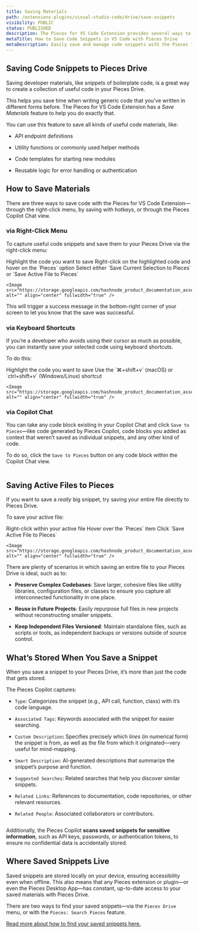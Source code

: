 ```yaml
---
title: Saving Materials
path: /extensions-plugins/visual-studio-code/drive/save-snippets
visibility: PUBLIC
status: PUBLISHED
description: The Pieces for VS Code Extension provides several ways to save code snippets so your most useful code is always at hand.
metaTitle: How to Save Code Snippets in VS Code with Pieces Drive
metaDescription: Easily save and manage code snippets with the Pieces for VS Code Extension, keeping your most useful code always accessible.
---
```


## Saving Code Snippets to Pieces Drive

Saving developer materials, like snippets of boilerplate code, is a great way to create a collection of useful code in your Pieces Drive.

This helps you save time when writing generic code that you've written in different forms before. The Pieces for VS Code Extension has a *Save Materials* feature to help you do exactly that.

You can use this feature to save all kinds of useful code materials, like:

* API endpoint definitions

* Utility functions or commonly used helper methods

* Code templates for starting new modules

* Reusable logic for error handling or authentication

## How to Save Materials

There are three ways to save code with the Pieces for VS Code Extension—through the right-click menu, by saving with hotkeys, or through the Pieces Copilot Chat view.

### via Right-Click Menu

To capture useful code snippets and save them to your Pieces Drive via the right-click menu:

<Steps>
  <Step title="Choose your Snippet">
    Highlight the code you want to save
  </Step>

  <Step title="Open the Pieces Menu">
    Right-click on the highlighted code and hover on the `Pieces` option
  </Step>

  <Step title="Save your Snippet">
    Select either `Save Current Selection to Pieces` or `Save Active File to Pieces`

    <Image src="https://storage.googleapis.com/hashnode_product_documentation_assets/vs_code_extension_assets/using_snippets/saving_snippets/right_click_save_snippet.gif" alt="" align="center" fullwidth="true" />
  </Step>
</Steps>

This will trigger a success message in the bottom-right corner of your screen to let you know that the save was successful.

### via Keyboard Shortcuts

If you’re a developer who avoids using their cursor as much as possible, you can instantly save your selected code using keyboard shortcuts.

To do this:

<Steps>
  <Step title="Choose your Snippet">
    Highlight the code you want to save
  </Step>

  <Step title="Save your Snippet">
    Use the `⌘+shift+v` (macOS) or `ctrl+shift+v` (Windows/Linux) shortcut

    <Image src="https://storage.googleapis.com/hashnode_product_documentation_assets/vs_code_extension_assets/using_snippets/saving_snippets/keybind_save_snippet.gif" alt="" align="center" fullwidth="true" />
  </Step>
</Steps>

### via Copilot Chat

You can take any code block existing in your Copilot Chat and click `Save to Pieces`—like code generated by Pieces Copilot, code blocks you added as context that weren’t saved as individual snippets, and any other kind of code.

To do so, click the `Save to Pieces` button on any code block within the Copilot Chat view.

<Image src="https://storage.googleapis.com/hashnode_product_documentation_assets/cdn_migrate_repair_2/visual_studio_code/ss_via_copilot_chat.png" alt="" align="center" fullwidth="true" />

## Saving Active Files to Pieces

If you want to save a *really* big snippet, try saving your entire file directly to Pieces Drive.

To save your active file:

<Steps>
  <Step title="Right-Click the File">
    Right-click within your active file
  </Step>

  <Step title="Locate Pieces Options">
    Hover over the `Pieces` item
  </Step>

  <Step title="Save the File">
    Click `Save Active File to Pieces`

    <Image src="https://storage.googleapis.com/hashnode_product_documentation_assets/vs_code_extension_assets/using_snippets/saving_snippets/save_active_file_to_pieces.png" alt="" align="center" fullwidth="true" />
  </Step>
</Steps>

There are plenty of scenarios in which saving an entire file to your Pieces Drive is ideal, such as to:

* **Preserve Complex Codebases**: Save larger, cohesive files like utility libraries, configuration files, or classes to ensure you capture all interconnected functionality in one place.

* **Reuse in Future Projects**: Easily repurpose full files in new projects without reconstructing smaller snippets.

* **Keep Independent Files Versioned**: Maintain standalone files, such as scripts or tools, as independent backups or versions outside of source control.

## What’s Stored When You Save a Snippet

When you save a snippet to your Pieces Drive, it’s more than just the code that gets stored.

The Pieces Copilot captures:

* `Type`: Categorizes the snippet (e.g., API call, function, class) with it’s code language.

* `Associated Tags`: Keywords associated with the snippet for easier searching.

* `Custom Description`**:** Specifies precisely which *lines* (in numerical form) the snippet is from, as well as the file from which it originated—very useful for mind-mapping.

* `Smart Description`: AI-generated descriptions that summarize the snippet’s purpose and function.

* `Suggested Searches`: Related searches that help you discover similar snippets.

* `Related Links`: References to documentation, code repositories, or other relevant resources.

* `Related People`: Associated collaborators or contributors.

<Image src="https://storage.googleapis.com/hashnode_product_documentation_assets/cdn_migrate_repair_2/visual_studio_code/ss_what_gets_stored.png" alt="" align="center" fullwidth="true" />

Additionally, the Pieces Copilot **scans saved snippets for sensitive information**, such as API keys, passwords, or authentication tokens, to ensure no confidential data is accidentally stored.

## Where Saved Snippets Live

Saved snippets are stored locally on your device, ensuring accessibility even when offline. This also means that any Pieces extension or plugin—or even the Pieces Desktop App—has constant, up-to-date access to your saved materials with Pieces Drive.

There are two ways to find your saved snippets—via the `Pieces Drive` menu, or with the `Pieces: Search Pieces` feature.

[Read more about how to find your saved snippets here.](/products/extensions-plugins/visual-studio-code/drive/search-reuse#finding-saved-snippets)